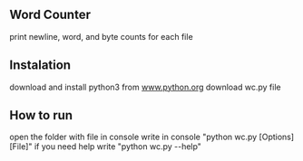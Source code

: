 ## Word Counter
print newline, word, and byte counts for each file

## Instalation
download and install python3 from www.python.org
download wc.py file

## How to run
open the folder with file in console
write in console "python wc.py [Options] [File]"
if you need help write "python wc.py --help"
